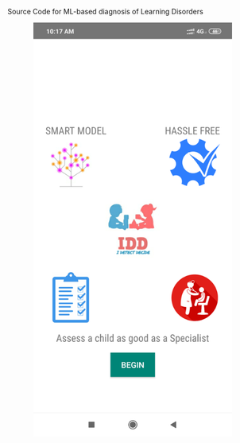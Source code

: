 Source Code for ML-based diagnosis of Learning Disorders

<div align = "center">
  <img src = "/Screenshots/Screenshot_2019-11-02-10-17-08-953_com.example.idd.png" width = "400px" </img>
</div>  

